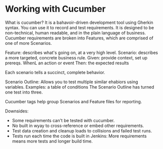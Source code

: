 # Working with Cucumber

What is cucumber?
It is a bahavoir-driven development tool using Gherkin syntax. You can use it to record and test requirements. It is designed to be non-technical, human readable, and in the plain language of business. Cucumber requirements are broken into Features, which are comprised of one of more Scenarios.

Feature: describes what's going on, at a very high level.
Scenario: describes a more targeted, concrete business rule.
Given: provide context, set up prereqs.
WhenL an action or event
Then: the expected results

Each scenario tells a succinct, complete behavior.

Scenario Outline: Allows you to test multiple similar  ehabiors using variables.
Examples: a table of conditions
The Scenario Outline has turned one test into three.

Cucumber tags help group Scenarios and Feature files for reporting.

Downsides:

* Some requirements can't be tested with cucumber.
* No built in wyay to cross-reference or embed other requirements.
* Test data creation and cleanup loads to collisions and failed test runs.
* Tests run each time the code is built in Jenkins: More requirements means more tests and longer build time.